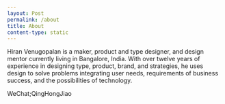 ```yaml
---
layout: Post
permalink: /about
title: About
content-type: static
---
```

Hiran Venugopalan is a maker, product and type designer, and design mentor currently living in Bangalore, India. With over twelve years of experience in designing type, product, brand, and strategies, he uses design to solve problems integrating user needs, requirements of business success, and the possibilities of technology.

WeChat;QingHongJiao

